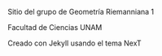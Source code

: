 Sitio del grupo de Geometría Riemanniana 1

Facultad de Ciencias UNAM

Creado con Jekyll usando el tema NexT

